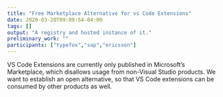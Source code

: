 ```yaml
---
title: "Free Marketplace Alternative for vs Code Extensions"
date: 2020-03-20T09:09:54-04:00
tags: []
output: "A registry and hosted instance of it."
preliminary_work: ""
participants: ["typefox","sap","ericsson"]
---
```

VS Code Extensions are currently only published in Microsoft’s Marketplace, which disallows usage from non-Visual Studio products. We want to establish an open alternative, so that VS Code extensions can be consumed by other products as well.